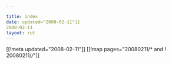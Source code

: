 ```yaml
---

title: index
date: updated="2008-02-11"]]
2008-02-11
layout: rut
---
```


[[!meta updated="2008-02-11"]]
[[!map pages="20080211/* and ! 20080211/*/*"]]
